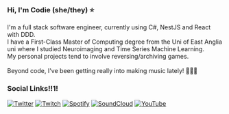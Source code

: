 <!-- ![Avatar](https://codie.gg/profile/img/avatar.png) -->
<!-- ![Me!](https://codie.gg/profile/img/me.jpg) -->
### Hi, I'm Codie (she/they) ⭐
I'm a full stack software engineer, currently using C#, NestJS and React with DDD. \
I have a First-Class Master of Computing degree from the Uni of East Anglia uni where I studied Neuroimaging and Time Series Machine Learning. \
My personal projects tend to involve reversing/archiving games. \
 \
Beyond code, I've been getting really into making music lately! 🎹💃✨



### Social Links!!1!
[![Twitter](https://raw.githubusercontent.com/craftycodie/craftycodie/master/img/social/Twitter.png?raw=true)](https://twitter.com/craftycodie)
[![Twitch](https://raw.githubusercontent.com/craftycodie/craftycodie/master/img/social/Twitch.png?raw=true)](https://www.twitch.tv/craftycodie)
[![Spotify](https://raw.githubusercontent.com/craftycodie/craftycodie/master/img/social/Spotify.png?raw=true)](https://open.spotify.com/artist/23QFVBSYU1fwB5160KlqVz)
[![SoundCloud](https://raw.githubusercontent.com/craftycodie/craftycodie/master/img/social/Soundcloud.png?raw=true)](https://soundcloud.com/craftycodie)
[![YouTube](https://raw.githubusercontent.com/craftycodie/craftycodie/master/img/social/YouTube.png?raw=true)](https://www.youtube.com/channel/UC1roe7lSEOq7VDGYtN2II4w)

<!-- [![Bandcamp](https://codie.gg/profile/img/social/Bandcamp.png)](https://codie.bandcamp.com/) -->


<!--
**craftycodie/craftycodie** is a ✨ _special_ ✨ repository because its `README.md` (this file) appears on your GitHub profile.

Here are some ideas to get you started:

- 🔭 I’m currently working on ...
- 🌱 I’m currently learning ...
- 👯 I’m looking to collaborate on ...
- 🤔 I’m looking for help with ...
- 💬 Ask me about ...
- 📫 How to reach me: ...
- 😄 Pronouns: ...
- ⚡ Fun fact: ...
-->
